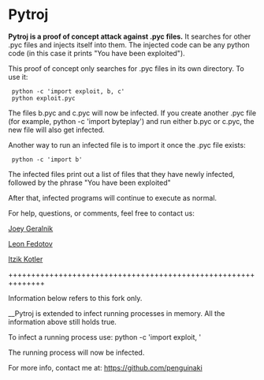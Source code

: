 # Pytroj

__Pytroj is a proof of concept attack against .pyc files.__ It searches for other .pyc files and injects itself into them. The injected code can be any python code (in this case it prints "You have been exploited").

This proof of concept only searches for .pyc files in its own directory. To use it:

     python -c 'import exploit, b, c'
     python exploit.pyc

The files b.pyc and c.pyc will now be infected. If you create another .pyc file (for example, python -c 'import byteplay') and run either b.pyc or c.pyc, the new file will also get infected.

Another way to run an infected file is to import it once the .pyc file exists:

     python -c 'import b'

The infected files print out a list of files that they have newly infected, followed by the phrase "You have been exploited"

After that, infected programs will continue to execute as normal.

For help, questions, or comments, feel free to contact us:

[Joey Geralnik](https://github.com/jgeralnik "jgeralnik")

[Leon Fedotov](https://github.com/LeonFedotov "im0b")

[Itzik Kotler](https://github.com/ikotler "itzikkotler")

++++++++++++++++++++++++++++++++++++++++++++++++++++++++++++++

Information below refers to this fork only. 

__Pytroj is extended to infect running processes in memory.
All the information above still holds true.

To infect a running process use:
     python -c 'import exploit, <process-name>'
     
The running process will now be infected.

For more info, contact me at: https://github.com/penguinaki


